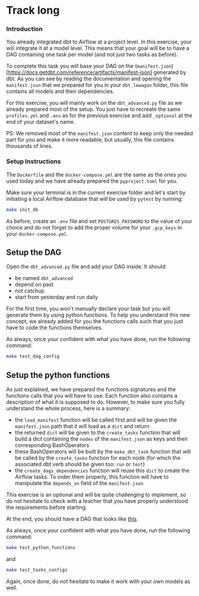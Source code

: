 # Track long

### Introduction

You already integrated dbt to Airflow at a project level. In this exercise, your will integrate it at a model level. This means that your goal will be to have a DAG containing one task per model (and not just two tasks as before).

To complete this task you will base your DAG on the (`manifest.json`)[https://docs.getdbt.com/reference/artifacts/manifest-json] generated by dbt. As you can see by reading the documentation and opening the `manifest.json` that we prepared for you in your `dbt_lewagon` folder, this file contains all models and their dependencies.

For this exercise, you will mainly work on the `dbt_advanced.py` file as we already prepared most of the setup. You just have to recreate the same `profiles.yml` and `.env` as for the previous exercise and add `_optional` at the end of your dataset's name.

PS: We removed most of the `manifest.json` content to keep only the needed part for you and make it more readable, but usually, this file contains thousands of lines.

### Setup Instructions

The `Dockerfile` and the `docker-compose.yml` are the same as the ones you used today and we have already prepared the `pyproject.toml` for you.

Make sure your terminal is in the current exercise folder and let's start by initiating a local Airflow database that will be used by `pytest` by running:

```bash
make init_db
```

As before, create an `.env` file and set `POSTGRES_PASSWORD` to the value of your choice and do not forget to add the proper volume for your `.gcp_keys` in your `docker-compose.yml`.

## Setup the DAG

Open the `dbt_advanced.py` file and add your DAG inside. It should:
- be named `dbt_advanced`
- depend on past
- not catchup
- start from yesterday and run daily

For the first time, you won't manually declare your task but you will generate them by using python functions. To help you understand this new concept, we already added for you the functions calls such that you just have to code the functions themselves.

As always, once your confident with what you have done, run the following command:

```bash
make test_dag_config
```

## Setup the python functions

As just explained, we have prepared the functions signatures and the functions calls that you will have to use. Each function also contains a description of what it is supposed to do. However, to make sure you fully understand the whole process, here is a summary:
- the `load_manifest` function will be called first and will be given the `manifest.json` path that it will load as a `dict` and return
- the returned `dict` will be given to the `create_tasks` function that will build a dict containing the `nodes` of the `manifest.json` as keys and their corresponding BashOperators
- these BashOperators will be built by the `make_dbt_task` function that will be called by the `create_tasks` function for each node (for which the associated dbt verb should be given too: `run` or `test`)
- the `create_dags_dependencies` function will reuse this `dict` to create the Airflow tasks. To order them properly, this function will have to manipulate the `depends_on` field of the `manifest.json`

This exercise is an optional and will be quite challenging to implement, so do not hesitate to check with a teacher that you have properly understood the requirements before starting.

At the end, you should have a DAG that looks like [this](https://wagon-public-datasets.s3.amazonaws.com/data-engineering/W2D3/dbt_dag.png).

As always, once your confident with what you have done, run the following command:

```bash
make test_python_functions
```

and

```bash
make test_tasks_configs
```

Again, once done, do not hesitate to make it work with your own models as well.
